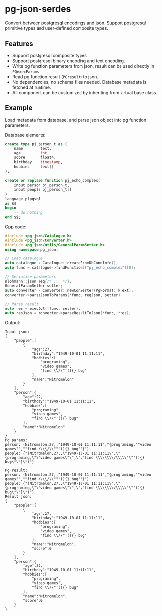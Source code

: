 # pg-json-serdes

Convert between postgresql encodings and json. Support postgresql primitive types and user-defined composite types.

## Features

- Support postgresql composite types
- Support postgresql binary encoding and text encoding.
- Write pg function parameters from json, result can be used directly in `PQexecParams`
- Read pg function result (`PGresult`) to json.
- No dependencies, no schema files needed. Database metadata is fetched at runtime.
- All component can be customized by inheriting from virtual base class.

## Example

Load metadata from database, and parse json object into pg function parameters.

Database elements:

```sql
create type pj_person_t as (
    name        text,
    age         int,
    score       float4,
    birthday    timestamp,
    hobbies     text[]
);

create or replace function pj_echo_complex(
    inout person pj_person_t,
    inout people pj_person_t[]
)
language plpgsql
as $$
begin
    -- do nothing
end $$;
```

Cpp code:

```cpp
#include <pg_json/Catalogue.h>
#include <pg_json/Converter.h>
#include <pg_json/utils/GeneralParamSetter.h>
using namespace pg_json;

// Load catalogue
auto catalogue = Catalogue::createFromDbConnInfo();
auto func = catalogue->findFunctions("pj_echo_complex")[0];

// Serialize parameters
nlohmann::json req{/* ... */};
GeneralParamSetter setter;
auto converter = Converter::newConverter(PgFormat::kText);
converter->parseJsonToParams(*func, reqJson, setter);

// Parse result
auto res = execSql(*func, setter);
auto resJson = converter->parseResultToJson(*func, *res);
```

Output:

```text
Input json: 
{
    "people":[
        {
            "age":27,
            "birthday":"1949-10-01 11:11:11",
            "hobbies":[
                "programing",
                "video games",
                "find \\/\"'(){} bug"
            ],
            "name":"Nitromelon"
        }
    ],
    "person":{
        "age":27,
        "birthday":"1949-10-01 11:11:11",
        "hobbies":[
            "programing",
            "video games",
            "find \\/\"'(){} bug"
        ],
        "name":"Nitromelon"
    }
}
Pg params:
person: (Nitromelon,27,,"1949-10-01 11:11:11","{programing,""video games"",""find \\\\/\\""'(){} bug""}")
people: {"(Nitromelon,27,,\"1949-10-01 11:11:11\",\"{programing,\"\"video games\"\",\"\"find \\\\\\\\/\\\\\"\"'(){} bug\"\"}\")"}

Pg result:
person: (Nitromelon,27,,"1949-10-01 11:11:11","{programing,""video games"",""find \\\\/\\""'(){} bug""}")
people: {"(Nitromelon,27,,\"1949-10-01 11:11:11\",\"{programing,\"\"video games\"\",\"\"find \\\\\\\\/\\\\\"\"'(){} bug\"\"}\")"}
Result json:
{
    "people":[
        {
            "age":27,
            "birthday":"1949-10-01 11:11:11",
            "hobbies":[
                "programing",
                "video games",
                "find \\/\"'(){} bug"
            ],
            "name":"Nitromelon",
            "score":0
        }
    ],
    "person":{
        "age":27,
        "birthday":"1949-10-01 11:11:11",
        "hobbies":[
            "programing",
            "video games",
            "find \\/\"'(){} bug"
        ],
        "name":"Nitromelon",
        "score":0
    }
}

```
